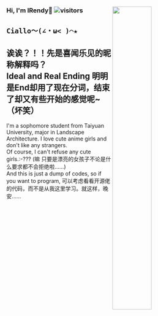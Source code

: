 ### Hi, I'm IRendy🤗 ![visitors](https://visitor-badge.laobi.icu/badge?page_id=IRendy)<img align="right" src="https://github-readme-stats.vercel.app/api?username=IRendy&show_icons=true&title_color=000&icon_color=0099ff&text_color=000&bg_color=ffffff&hide_border=true" width="45%" />
`Ciallo～(∠・ω< )⌒★ `
---

诶诶？！！先是喜闻乐见的昵称解释吗？  
Ideal and Real Ending 明明是End却用了现在分词，结束了却又有些开始的感觉呢~（坏笑）
---
I'm a sophomore student from Taiyuan University, major in Landscape Architecture. I love cute anime girls and don't like any strangers.  
Of course, I can't refuse any cute girls.:-??? (嘛 只要是漂亮的女孩子不论是什么要求都不会拒绝啦……)  
And this is just a dump of codes, so if you want to program, 可以考虑看看开源佬的代码，而不是从我这里学习。就这样，晚安……
